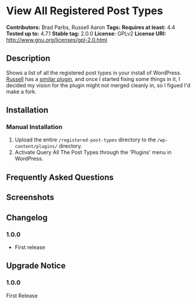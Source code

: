 # View All Registered Post Types
**Contributors:**      Brad Parbs, Russell Aaron
**Tags:**
**Requires at least:** 4.4
**Tested up to:**      4.7.1
**Stable tag:**        2.0.0
**License:**           GPLv2
**License URI:**       http://www.gnu.org/licenses/gpl-2.0.html

## Description ##

Shows a list of all the registered post types in your install of WordPress. [Russell](https://github.com/KrashKartMedia) has a [similar plugin](https://wordpress.org/plugins/query-all-the-post-types/), and once I started fixing some things in it, I decided my vision for the plugin might not merged cleanly in, so I figued I'd make a fork.

## Installation ##

### Manual Installation ###

1. Upload the entire `/registered-post-types` directory to the `/wp-content/plugins/` directory.
2. Activate Query All The Post Types through the 'Plugins' menu in WordPress.

## Frequently Asked Questions ##


## Screenshots ##


## Changelog ##

### 1.0.0 ###
* First release

## Upgrade Notice ##

### 1.0.0 ###
First Release
